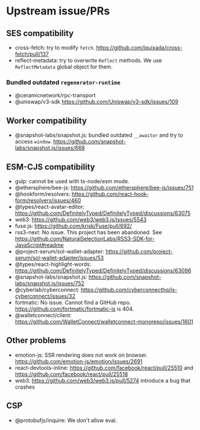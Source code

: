 # Upstream issue/PRs

## SES compatibility

- cross-fetch: try to modify `fetch`. <https://github.com/lquixada/cross-fetch/pull/137>
- reflect-metadata: try to overwrite `Reflect` methods. We use `ReflectMetadata` global object for them.

### Bundled outdated `regenerator-runtime`

- @ceramicnetwork/rpc-transport
- @uniswap/v3-sdk <https://github.com/Uniswap/v3-sdk/issues/109>

## Worker compatibility

- @snapshot-labs/snapshot.js: bundled outdated `__awaitor` and try to access `window`. <https://github.com/snapshot-labs/snapshot.js/issues/668>

## ESM-CJS compatibility

- gulp: cannot be used with ts-node/esm mode.
- @ethersphere/bee-js: <https://github.com/ethersphere/bee-js/issues/751>
- @hookform/resolvers: <https://github.com/react-hook-form/resolvers/issues/460>
- @types/react-avatar-editor: <https://github.com/DefinitelyTyped/DefinitelyTyped/discussions/63075>
- web3: <https://github.com/web3/web3.js/issues/5543>
- fuse.js: <https://github.com/krisk/Fuse/pull/692/>
- rss3-next: No issue. This project has been abandoned. See <https://github.com/NaturalSelectionLabs/RSS3-SDK-for-JavaScript#readme>
- @project-serum/sol-wallet-adapter: <https://github.com/project-serum/sol-wallet-adapter/issues/53>
- @types/react-highlight-words: <https://github.com/DefinitelyTyped/DefinitelyTyped/discussions/63096>
- @snapshot-labs/snapshot.js: <https://github.com/snapshot-labs/snapshot.js/issues/752>
- @cyberlab/cyberconnect: <https://github.com/cyberconnecthq/js-cyberconnect/issues/32>
- fortmatic: No issue. Cannot find a GitHub repo. <https://github.com/fortmatic/fortmatic-js> is 404.
- @walletconnect/client: <https://github.com/WalletConnect/walletconnect-monorepo/issues/1601>

## Other problems

- emotion-js: SSR rendering does not work on browser. <https://github.com/emotion-js/emotion/issues/2691>
- react-devtools-inline: <https://github.com/facebook/react/pull/25510> and <https://github.com/facebook/react/pull/25518>
- web3: <https://github.com/web3/web3.js/pull/5274> introduce a bug that crashes

## CSP

- @protobufjs/inquire: We don't allow eval.
